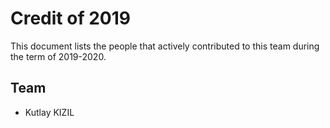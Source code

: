 # Credit of 2019
This document lists the people that actively contributed to this team during the term of 2019-2020.
## Team
- Kutlay KIZIL
